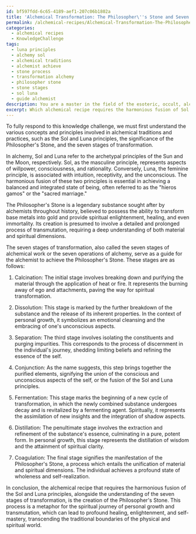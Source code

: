 ```yaml
---
id: bf597fdd-6c65-4189-aef1-207c06b1802a
title: 'Alchemical Transformation: The Philosopher\''s Stone and Seven Stages'
permalink: /alchemical-recipes/Alchemical-Transformation-The-Philosophers-Stone-and-Seven-Stages/
categories:
  - alchemical recipes
  - KnowledgeChallenge
tags:
  - luna principles
  - alchemy sol
  - alchemical traditions
  - alchemist achieve
  - stone process
  - transformation alchemy
  - philosopher stone
  - stone stages
  - sol luna
  - guide alchemist
description: You are a master in the field of the esoteric, occult, alchemical recipes and Education. You are a writer of tests, challenges, books and deep knowledge on alchemical recipes for initiates and students to gain deep insights and understanding from. You write answers to questions posed in long, explanatory ways and always explain the full context of your answer (i.e., related concepts, formulas, examples, or history), as well as the step-by-step thinking process you take to answer the challenges. Be rigorous and thorough, and summarize the key themes, ideas, and conclusions at the end.
excerpt: Which alchemical recipe requires the harmonious fusion of Sol and Luna principles, alongside the understanding of the seven stages of transformation, to produce the elusive Philosopher's Stone and its associated implications in the worlds of spirituality, personal growth, and transmutation?
---
```

To fully respond to this knowledge challenge, we must first understand the various concepts and principles involved in alchemical traditions and practices, such as the Sol and Luna principles, the significance of the Philosopher's Stone, and the seven stages of transformation. 

In alchemy, Sol and Luna refer to the archetypal principles of the Sun and the Moon, respectively. Sol, as the masculine principle, represents aspects of willpower, consciousness, and rationality. Conversely, Luna, the feminine principle, is associated with intuition, receptivity, and the unconscious. The harmonious fusion of these two principles is essential in achieving a balanced and integrated state of being, often referred to as the "hieros gamos" or the "sacred marriage."

The Philosopher's Stone is a legendary substance sought after by alchemists throughout history, believed to possess the ability to transform base metals into gold and provide spiritual enlightenment, healing, and even immortality. Its creation is presumed to involve a detailed and prolonged process of transmutation, requiring a deep understanding of both material and spiritual dimensions.

The seven stages of transformation, also called the seven stages of alchemical work or the seven operations of alchemy, serve as a guide for the alchemist to achieve the Philosopher's Stone. These stages are as follows:

1. Calcination: The initial stage involves breaking down and purifying the material through the application of heat or fire. It represents the burning away of ego and attachments, paving the way for spiritual transformation.

2. Dissolution: This stage is marked by the further breakdown of the substance and the release of its inherent properties. In the context of personal growth, it symbolizes an emotional cleansing and the embracing of one's unconscious aspects.

3. Separation: The third stage involves isolating the constituents and purging impurities. This corresponds to the process of discernment in the individual's journey, shedding limiting beliefs and refining the essence of the self.

4. Conjunction: As the name suggests, this step brings together the purified elements, signifying the union of the conscious and unconscious aspects of the self, or the fusion of the Sol and Luna principles.

5. Fermentation: This stage marks the beginning of a new cycle of transformation, in which the newly combined substance undergoes decay and is revitalized by a fermenting agent. Spiritually, it represents the assimilation of new insights and the integration of shadow aspects.

6. Distillation: The penultimate stage involves the extraction and refinement of the substance's essence, culminating in a pure, potent form. In personal growth, this stage represents the distillation of wisdom and the attainment of spiritual clarity.

7. Coagulation: The final stage signifies the manifestation of the Philosopher's Stone, a process which entails the unification of material and spiritual dimensions. The individual achieves a profound state of wholeness and self-realization.

In conclusion, the alchemical recipe that requires the harmonious fusion of the Sol and Luna principles, alongside the understanding of the seven stages of transformation, is the creation of the Philosopher's Stone. This process is a metaphor for the spiritual journey of personal growth and transmutation, which can lead to profound healing, enlightenment, and self-mastery, transcending the traditional boundaries of the physical and spiritual world.
